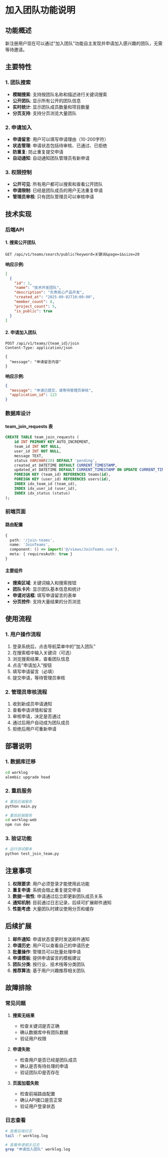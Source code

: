 # 加入团队功能说明

## 功能概述

新注册用户现在可以通过"加入团队"功能自主发现并申请加入感兴趣的团队，无需等待邀请。

## 主要特性

### 1. 团队搜索
- **模糊搜索**: 支持按团队名称和描述进行关键词搜索
- **公开团队**: 显示所有公开的团队信息
- **实时统计**: 显示团队成员数量和项目数量
- **分页支持**: 支持分页浏览大量团队

### 2. 申请加入
- **申请留言**: 用户可以填写申请理由（10-200字符）
- **状态管理**: 申请状态包括待审核、已通过、已拒绝
- **防重复**: 防止重复提交申请
- **自动通知**: 自动通知团队管理员有新申请

### 3. 权限控制
- **公开可见**: 所有用户都可以搜索和查看公开团队
- **申请限制**: 已经是团队成员的用户无法重复申请
- **管理员审核**: 只有团队管理员可以审核申请

## 技术实现

### 后端API

#### 1. 搜索公开团队
```http
GET /api/v1/teams/search/public?keyword=关键词&page=1&size=20
```

**响应示例:**
```json
[
  {
    "id": 1,
    "name": "技术开发团队",
    "description": "负责核心产品开发",
    "created_at": "2025-09-02T10:00:00",
    "member_count": 8,
    "project_count": 5,
    "is_public": true
  }
]
```

#### 2. 申请加入团队
```http
POST /api/v1/teams/{team_id}/join
Content-Type: application/json

{
  "message": "申请留言内容"
}
```

**响应示例:**
```json
{
  "message": "申请已提交，请等待管理员审核",
  "application_id": 123
}
```

### 数据库设计

#### team_join_requests 表
```sql
CREATE TABLE team_join_requests (
    id INT PRIMARY KEY AUTO_INCREMENT,
    team_id INT NOT NULL,
    user_id INT NOT NULL,
    message TEXT,
    status VARCHAR(20) DEFAULT 'pending',
    created_at DATETIME DEFAULT CURRENT_TIMESTAMP,
    updated_at DATETIME DEFAULT CURRENT_TIMESTAMP ON UPDATE CURRENT_TIMESTAMP,
    FOREIGN KEY (team_id) REFERENCES teams(id),
    FOREIGN KEY (user_id) REFERENCES users(id),
    INDEX idx_team_id (team_id),
    INDEX idx_user_id (user_id),
    INDEX idx_status (status)
);
```

### 前端页面

#### 路由配置
```typescript
{
  path: '/join-teams',
  name: 'JoinTeams',
  component: () => import('@/views/JoinTeams.vue'),
  meta: { requiresAuth: true }
}
```

#### 主要组件
- **搜索区域**: 关键词输入和搜索按钮
- **团队卡片**: 显示团队基本信息和统计
- **申请对话框**: 填写申请留言的表单
- **分页控件**: 支持大量结果的分页浏览

## 使用流程

### 1. 用户操作流程
1. 登录系统后，点击导航菜单中的"加入团队"
2. 在搜索框中输入关键词（可选）
3. 浏览搜索结果，查看团队信息
4. 点击"申请加入"按钮
5. 填写申请留言（必填）
6. 提交申请，等待管理员审核

### 2. 管理员审核流程
1. 收到新成员申请通知
2. 查看申请详情和留言
3. 审核申请，决定是否通过
4. 通过后用户自动成为团队成员
5. 拒绝后用户可重新申请

## 部署说明

### 1. 数据库迁移
```bash
cd worklog
alembic upgrade head
```

### 2. 重启服务
```bash
# 重启后端服务
python main.py

# 重启前端服务
cd worklog-web
npm run dev
```

### 3. 验证功能
```bash
# 运行测试脚本
python test_join_team.py
```

## 注意事项

1. **权限要求**: 用户必须登录才能使用此功能
2. **重复申请**: 系统会阻止重复提交申请
3. **数据一致性**: 申请通过后立即更新团队成员关系
4. **通知机制**: 目前通过日志记录，后续可扩展邮件通知
5. **性能考虑**: 大量团队时建议使用分页和缓存

## 后续扩展

1. **邮件通知**: 申请状态变更时发送邮件通知
2. **申请历史**: 用户可以查看自己的申请历史
3. **批量操作**: 管理员可以批量处理申请
4. **申请模板**: 提供申请留言的模板建议
5. **团队分类**: 按行业、技术栈等分类团队
6. **推荐算法**: 基于用户兴趣推荐相关团队

## 故障排除

### 常见问题

1. **搜索无结果**
   - 检查关键词是否正确
   - 确认数据库中有团队数据
   - 验证用户权限

2. **申请失败**
   - 检查用户是否已经是团队成员
   - 确认是否有待处理的申请
   - 验证团队ID是否存在

3. **页面加载失败**
   - 检查前端路由配置
   - 确认API接口是否正常
   - 验证用户登录状态

### 日志查看
```bash
# 查看后端日志
tail -f worklog.log

# 查看申请相关日志
grep "申请加入团队" worklog.log
```
